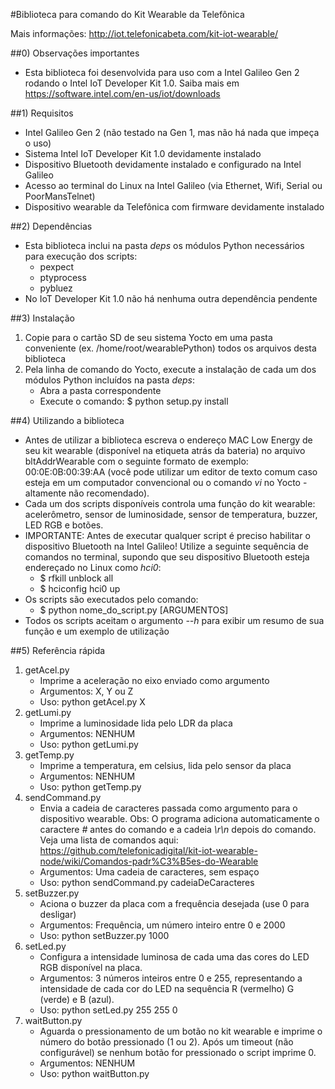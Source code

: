 #Biblioteca para comando do Kit Wearable da Telefônica

Mais informações: http://iot.telefonicabeta.com/kit-iot-wearable/

##0) Observações importantes
- Esta biblioteca foi desenvolvida para uso com a Intel Galileo Gen 2 rodando o Intel IoT Developer Kit 1.0. Saiba mais em https://software.intel.com/en-us/iot/downloads

##1) Requisitos
- Intel Galileo Gen 2 (não testado na Gen 1, mas não há nada que impeça o uso)
- Sistema Intel IoT Developer Kit 1.0 devidamente instalado
- Dispositivo Bluetooth devidamente instalado e configurado na Intel Galileo
- Acesso ao terminal do Linux na Intel Galileo (via Ethernet, Wifi, Serial ou PoorMansTelnet)
- Dispositivo wearable da Telefônica com firmware devidamente instalado

##2) Dependências
- Esta biblioteca inclui na pasta *deps* os módulos Python necessários para execução dos scripts:
	- pexpect
	- ptyprocess
	- pybluez
- No IoT Developer Kit 1.0 não há nenhuma outra dependência pendente

##3) Instalação
1. Copie para o cartão SD de seu sistema Yocto em uma pasta conveniente (ex. /home/root/wearablePython) todos os arquivos desta biblioteca
2. Pela linha de comando do Yocto, execute a instalação de cada um dos módulos Python incluídos na pasta *deps*:
	- Abra a pasta correspondente
	- Execute o comando: $ python setup.py install

##4) Utilizando a biblioteca
- Antes de utilizar a biblioteca escreva o endereço MAC Low Energy de seu kit wearable (disponível na etiqueta atrás da bateria) no arquivo bltAddrWearable com o seguinte formato de exemplo: 00:0E:0B:00:39:AA (você pode utilizar um editor de texto comum caso esteja em um computador convencional ou o comando *vi* no Yocto - altamente não recomendado).
- Cada um dos scripts disponíveis controla uma função do kit wearable: acelerômetro, sensor de luminosidade, sensor de temperatura, buzzer, LED RGB e botões.
- IMPORTANTE: Antes de executar qualquer script é preciso habilitar o dispositivo Bluetooth na Intel Galileo! Utilize a seguinte sequência de comandos no terminal, supondo que seu dispositivo Bluetooth esteja endereçado no Linux como *hci0*:
	- $ rfkill unblock all
	- $ hciconfig hci0 up
- Os scripts são executados pelo comando: 
	- $ python nome_do_script.py [ARGUMENTOS]
- Todos os scripts aceitam o argumento *--h* para exibir um resumo de sua função e um exemplo de utilização

##5) Referência rápida
1. getAcel.py
	- Imprime a aceleração no eixo enviado como argumento
	- Argumentos: X, Y ou Z
	- Uso: python getAcel.py X
2. getLumi.py
	- Imprime a luminosidade lida pelo LDR da placa
	- Argumentos: NENHUM
	- Uso: python getLumi.py
3. getTemp.py
	- Imprime a temperatura, em celsius, lida pelo sensor da placa
	- Argumentos: NENHUM
	- Uso: python getTemp.py
4. sendCommand.py
	- Envia a cadeia de caracteres passada como argumento para o dispositivo wearable. Obs: O programa adiciona automaticamente o caractere *#* antes do comando e a cadeia *\r\n* depois do comando. Veja uma lista de comandos aqui: https://github.com/telefonicadigital/kit-iot-wearable-node/wiki/Comandos-padr%C3%B5es-do-Wearable
	- Argumentos: Uma cadeia de caracteres, sem espaço
	- Uso: python sendCommand.py cadeiaDeCaracteres
5. setBuzzer.py
	- Aciona o buzzer da placa com a frequência desejada (use 0 para desligar)
	- Argumentos: Frequência, um número inteiro entre 0 e 2000
	- Uso: python setBuzzer.py 1000
6. setLed.py
	- Configura a intensidade luminosa de cada uma das cores do LED RGB disponível na placa.
	- Argumentos: 3 números inteiros entre 0 e 255, representando a intensidade de cada cor do LED na sequência R (vermelho) G (verde) e B (azul).
	- Uso: python setLed.py 255 255 0
7. waitButton.py
	- Aguarda o pressionamento de um botão no kit wearable e imprime o número do botão pressionado (1 ou 2). Após um timeout (não configurável) se nenhum botão for pressionado o script imprime 0.
	- Argumentos: NENHUM
	- Uso: python waitButton.py
